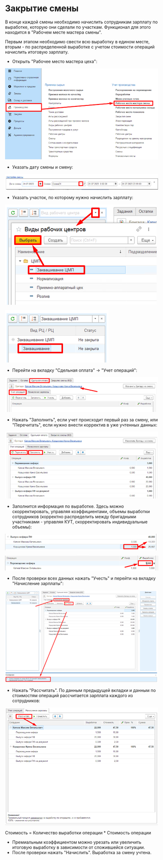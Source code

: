 # Закрытие смены

В конце каждой смены необходимо начислить сотрудникам зарплату по выработке, которую они сделали по участкам. Функционал для этого находится в "Рабочем месте мастера смены".

Первым этапом необходимо свести всю выработку в едином месте, вторым - по распределенной выработке с учетом стоимости операций начислить итоговую зарплату.

-   Открыть "Рабочее место мастера цеха":

![](CloseWorkShift.assets/drex_zakrytie_smeny_6_custom.png)

-   Указать дату смены и смену:

![](CloseWorkShift.assets/drex_zakrytie_smeny_6_custom_2.png)

-   Указать участок, по которому нужно начислить зарплату:

![](CloseWorkShift.assets/drex_zakrytie_smeny_6_custom_3.png)

![](CloseWorkShift.assets/drex_zakrytie_smeny_6_custom_4.png)

-   Перейти на вкладку "Сдельная оплата" -\> "Учет операций":

![](CloseWorkShift.assets/drex_zakrytie_smeny_6_custom_5.png)

-   Нажать "Заполнить", если учет происходит первый раз за смену, или
    "Перечитать", если нужно внести корректив в уже учтенных данных:
  
![](CloseWorkShift.assets/drex_zakrytie_smeny_6_custom_6.png)

-   Заполнится информация по выработке. Здесь можно скорректировать,
    управляя коэффициентами, объемы выработки сотрудников (корректно
    распределить между бригадными участниками - управляя КУТ,
    скорректировать индивидуальные объемы):
  
![](CloseWorkShift.assets/drex_zakrytie_smeny_6_custom_7.png)

![](CloseWorkShift.assets/drex_zakrytie_smeny_6_custom_8.png)

-   После проверки всех данных нажать "Учесть" и перейти на вкладку
    "Начисление зарплаты":
  
![](CloseWorkShift.assets/drex_zakrytie_smeny_6_custom_9.png)

-   Нажать "Рассчитать". По данным предыдущей вкладки и данным по
    стоимостям операций рассчитается зарплата каждого из сотрудников:
  
![](CloseWorkShift.assets/drex_zakrytie_smeny_6_custom_10.png)

Стоимость = Количество выработки операции \* Стоимость операции
  
-   Премиальным коэффициентом можно урезать или увеличить итоговую
    выработку в зависимости от сложившейся ситуации.
-   После проверки нажать "Начислить". Выработка за смену учтена.
